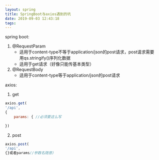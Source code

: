 ```yaml
---
layout: spring
title: SpringBoot与axios遇到的坑
date: 2019-09-03 12:43:18
tags:
---
```

spring boot:
1. @RequestParam
	- 适用于content-type不等于application/json的post请求，post请求需要用qs.stringify()序列化数据
	- 适用于get请求（好像只能传基本类型）
2.  @RequestBody
	- 适用于content-type等于application/json的post请求

axios:
1. get
```javascript
axios.get(
'/api',
{
	params: { //必须要这么写
	
})
```
2. post
```javascript
axios.post(
'/api',
{}或者params//参数名随意)
```
